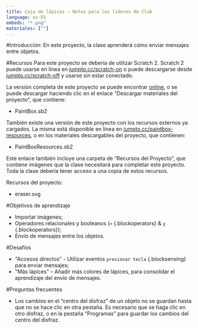 ```yaml
---
title: Caja de lápices — Notas para los líderes de Club
language: es-ES
embeds: "*.png"
materiales: [""]
...
```


#Introducción:
En este proyecto, la clase aprenderá cómo enviar mensajes entre objetos.

#Recursos
Para este proyecto se debería de utilizar Scratch 2. Scratch 2 puede usarse en línea en [jumpto.cc/scratch-on](http://jumpto.cc/scratch-on) o puede descargarse desde [jumpto.cc/scratch-off](http://jumpto.cc/scratch-off) y usarse sin estar conectado.

La versión completa de este proyecto se puede encontrar  <a href="http://scratch.mit.edu/projects/63473366/#editor">online</a>, o se puede descargar haciendo clic en el enlace “Descargar materiales del proyecto”, que contiene:

+ PaintBox.sb2

También existe una versión de este proyecto con los recursos externos ya cargados. La misma está disponible en línea en [jumpto.cc/paintbox-resources](http://jumpto.cc/paintbox-resources), o en los materiales descargables del proyecto, que contienen:

+ PaintBoxResources.sb2 

Este enlace también incluye una carpeta de “Recursos del Proyecto”, que contiene imágenes que la clase necesitará para completar este proyecto. Toda la clase debería tener acceso a una copia de estos recursos.

Recursos del proyecto:
+ eraser.svg

#Objetivos de aprendizaje
+ Importar imágenes;
+ Operadores relacionales y booleanos (`>` {.blockoperators} & `y` {.blockoperators});
+ Envío de mensajes entre los objetos.

#Desafíos
+ "Accesos directos" - Utilizar eventos `presionar tecla` {.blocksensing} para enviar mensajes;
+ "Más lápices" – Añadir más colores de lápices, para consolidar el aprendizaje del envío de mensajes.

#Preguntas frecuentes
+ Los cambios en el “centro del disfraz” de un objeto no se guardan hasta que no se hace clic en otra pestaña. Es necesario que se haga clic en otro disfraz, o en la pestaña “Programas” para guardar los cambios del centro del disfraz.
